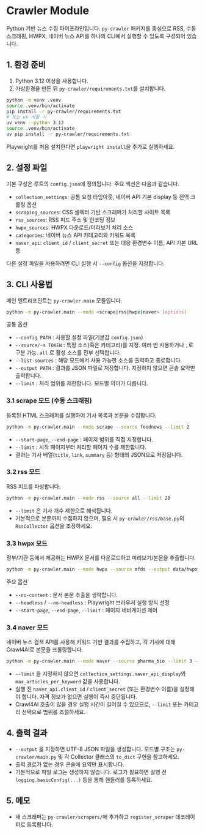# Crawler Module

Python 기반 뉴스 수집 파이프라인입니다. `py-crawler` 패키지를 중심으로 RSS, 수동 스크래핑, HWPX, 네이버 뉴스 API를 하나의 CLI에서 실행할 수 있도록 구성되어 있습니다.

## 1. 환경 준비

1. Python 3.12 이상을 사용합니다.
2. 가상환경을 만든 뒤 `py-crawler/requirements.txt`를 설치합니다.

```bash
python -m venv .venv
source .venv/bin/activate
pip install -r py-crawler/requirements.txt
# 또는 uv 사용 시
uv venv --python 3.12
source .venv/bin/activate
uv pip install -r py-crawler/requirements.txt
```

Playwright를 처음 설치한다면 `playwright install`을 추가로 실행하세요.

## 2. 설정 파일

기본 구성은 루트의 `config.json`에 정의됩니다. 주요 섹션은 다음과 같습니다.

- `collection_settings`: 공통 요청 타임아웃, 네이버 API 기본 display 등 전역 크롤링 옵션
- `scraping_sources`: CSS 셀렉터 기반 스크래퍼가 처리할 사이트 목록
- `rss_sources`: RSS 피드 주소 및 인코딩 정보
- `hwpx_sources`: HWPX 다운로드/미리보기 처리 소스
- `categories`: 네이버 뉴스 API 카테고리와 키워드 목록
- `naver_api`: `client_id` / `client_secret` 또는 대응 환경변수 이름, API 기본 URL 등

다른 설정 파일을 사용하려면 CLI 실행 시 `--config` 옵션을 지정합니다.

## 3. CLI 사용법

메인 엔트리포인트는 `py-crawler.main` 모듈입니다.

```bash
python -m py-crawler.main --mode <scrape|rss|hwpx|naver> [options]
```

공통 옵션

- `--config PATH` : 사용할 설정 파일(기본값 `config.json`)
- `--source/-s TOKEN` : 특정 소스(혹은 카테고리)를 지정. 여러 번 사용하거나 `,`로 구분 가능. `all` 로 활성 소스를 전부 선택합니다.
- `--list-sources` : 해당 모드에서 사용 가능한 소스를 출력하고 종료합니다.
- `--output PATH` : 결과를 JSON 파일로 저장합니다. 지정하지 않으면 콘솔 요약만 출력합니다.
- `--limit` : 처리 범위를 제한합니다. 모드별 의미가 다릅니다.

### 3.1 scrape 모드 (수동 스크래핑)

등록된 HTML 스크래퍼를 실행하여 기사 목록과 본문을 수집합니다.

```bash
python -m py-crawler.main --mode scrape --source foodnews --limit 2
```

- `--start-page`, `--end-page` : 페이지 범위를 직접 지정합니다.
- `--limit` : 시작 페이지부터 처리할 페이지 수를 제한합니다.
- 결과는 기사 배열(`title`, `link`, `summary` 등) 형태의 JSON으로 저장됩니다.

### 3.2 rss 모드

RSS 피드를 파싱합니다.

```bash
python -m py-crawler.main --mode rss --source all --limit 20
```

- `--limit` 은 기사 개수 제한으로 해석됩니다.
- 기본적으로 본문까지 수집하지 않으며, 필요 시 `py-crawler/rss/base.py`의 `RssCollector` 옵션을 조정하세요.

### 3.3 hwpx 모드

정부/기관 등에서 제공하는 HWPX 문서를 다운로드하고 미리보기/본문을 추출합니다.

```bash
python -m py-crawler.main --mode hwpx --source mfds --output data/hwpx.json
```

주요 옵션

- `--no-content` : 문서 본문 추출을 생략합니다.
- `--headless` / `--no-headless` : Playwright 브라우저 실행 방식 선정
- `--start-page`, `--end-page`, `--limit` : 페이지 네비게이션 제어

### 3.4 naver 모드

네이버 뉴스 검색 API를 사용해 키워드 기반 결과를 수집하고, 각 기사에 대해 Crawl4AI로 본문을 크롤링합니다.

```bash
python -m py-crawler.main --mode naver --source pharma_bio --limit 3 --output data/naver.json
```

- `--limit` 을 지정하지 않으면 `collection_settings.naver_api_display`와 `max_articles_per_keyword` 값을 사용합니다.
- 실행 전 `naver_api.client_id` / `client_secret` (또는 환경변수 이름)을 설정해야 합니다. 자격 정보가 없으면 실행이 즉시 중단됩니다.
- Crawl4AI 호출이 많을 경우 실행 시간이 길어질 수 있으므로, `--limit` 또는 카테고리 선택으로 범위를 조절하세요.


## 4. 출력 결과

- `--output` 을 지정하면 UTF-8 JSON 파일을 생성합니다. 모드별 구조는 `py-crawler/main.py` 및 각 Collector 클래스의 `to_dict` 구현을 참고하세요.
- 출력 경로가 없는 경우 콘솔에 요약만 표시합니다.
- 기본적으로 파일 로그는 생성하지 않습니다. 로그가 필요하면 실행 전 `logging.basicConfig(...)` 등을 통해 핸들러를 등록하세요.

## 5. 메모

- 새 스크래퍼는 `py-crawler/scrapers/`에 추가하고 `register_scraper` 데코레이터로 등록합니다.
